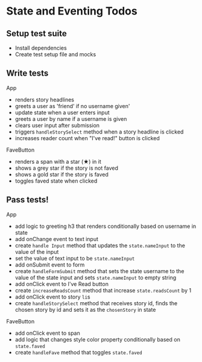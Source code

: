 # State and Eventing Todos

## Setup test suite
- Install dependencies
- Create test setup file and mocks

## Write tests
App
- renders story headlines
- greets a user as 'friend' if no username given'
- update state when a user enters input
- greets a user by name if a username is given
- clears user input after submission
- triggers `handleStorySelect` method when a story headline is clicked
- increases reader count when "I've read!" button is clicked

FaveButton
- renders a span with a star (★) in it
- shows a grey star if the story is not faved
- shows a gold star if the story is faved
- toggles faved state when clicked

## Pass tests!
App
- add logic to greeting h3 that renders conditionally based on username in state
- add onChange event to text input
- create `handle Input` method that updates the `state.nameInput` to the value of the input
- set the value of text input to be `state.nameInput`
- add onSubmit event to form
- create `handleFormSubmit` method that sets the state username to the value of the state input and sets `state.nameInput` to empty string
- add onClick event to I've Read button
- create `increaseReadsCount` method that increase `state.readsCount` by 1
- add onClick event to story `li`s
- create `handleStorySelect` method that receives story id, finds the chosen story by id and sets it as the `chosenStory` in state

FaveButton
- add onClick event to span
- add logic that changes style color property conditionally based on `state.faved`
- create `handleFave` method that toggles `state.faved`